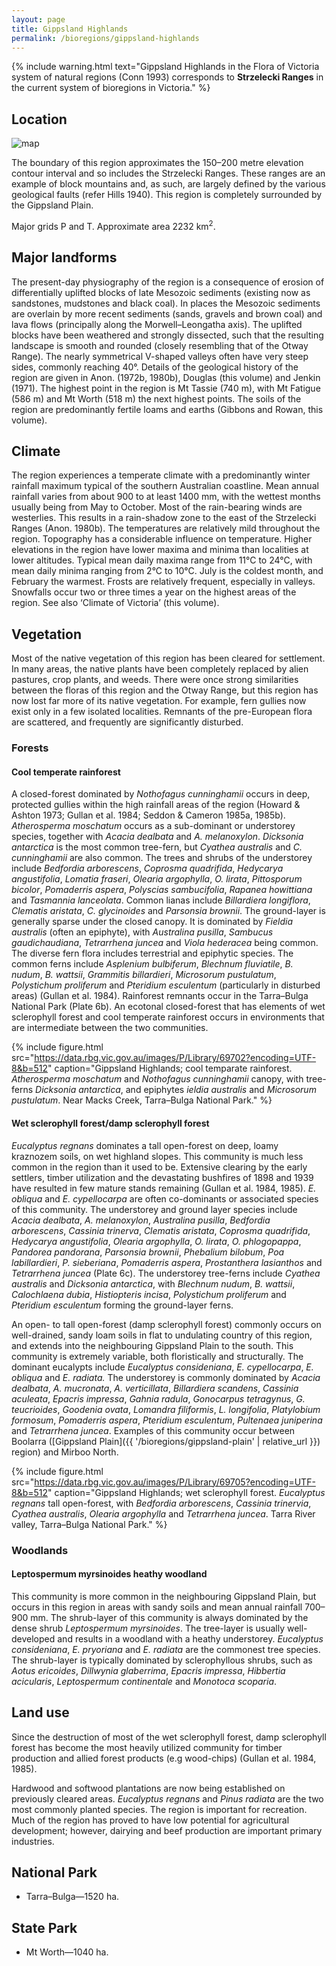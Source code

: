 ```yaml
---
layout: page
title: Gippsland Highlands
permalink: /bioregions/gippsland-highlands
---
```


{% include warning.html text="Gippsland Highlands in the Flora of Victoria system of natural regions (Conn 1993) corresponds to <b>Strzelecki Ranges</b> in the current system of bioregions in Victoria." %}

## Location

![map](http://data.rbg.vic.gov.au/geoserver/vicflora/wms?service=WMS&version=1.1.0&request=GetMap&layers=vicflora:vic_boundaries,vicflora:vicflora_bioregion&styles=polygon,red_polygon&bbox=140.96179,-39.19847,149.97651,-33.98057&width=480&height=278&srs=EPSG:4326&format=image%2Fsvg&cql_filter=INCLUDE;sub_name_7%20IN%20(%27Strzelecki+Ranges%27))

The boundary of this region approximates the 150–200 metre elevation contour interval and so includes the Strzelecki Ranges. These ranges are an example of block mountains and, as such, are largely defined by the various geological faults (refer Hills 1940). This region is completely surrounded by the Gippsland Plain.

Major grids P and T. Approximate area 2232 km<sup>2</sup>.

## Major landforms

The present-day physiography of the region is a consequence of erosion of differentially uplifted blocks of late Mesozoic sediments (existing now as sandstones, mudstones and black coal). In places the Mesozoic sediments are overlain by more recent sediments (sands, gravels and brown coal) and lava flows (principally along the Morwell–Leongatha axis). The uplifted blocks have been weathered and strongly dissected, such that the resulting landscape is smooth and rounded (closely resembling that of the Otway Range). The nearly symmetrical V-shaped valleys often have very steep sides, commonly reaching 40°. Details of the geological history of the region are given in Anon. (1972b, 1980b), Douglas (this volume) and Jenkin (1971). The highest point in the region is Mt Tassie (740 m), with Mt Fatigue (586 m) and Mt Worth (518 m) the next highest points. The soils of the region are predominantly fertile loams and earths (Gibbons and Rowan, this volume).

## Climate

The region experiences a temperate climate with a predominantly winter rainfall maximum typical of the southern Australian coastline. Mean annual rainfall varies from about 900 to at least 1400 mm, with the wettest months usually being from May to October. Most of the rain-bearing winds are westerlies. This results in a rain-shadow zone to the east of the Strzelecki Ranges (Anon. 1980b). The temperatures are relatively mild throughout the region. Topography has a considerable influence on temperature. Higher elevations in the region have lower maxima and minima than localities at lower altitudes. Typical mean daily maxima range from 11°C to 24°C, with mean daily minima ranging from 2°C to 10°C. July is the coldest month, and February the warmest. Frosts are relatively frequent, especially in valleys. Snowfalls occur two or three times a year on the highest areas of the region. See also ‘Climate of Victoria’ (this volume).

## Vegetation

Most of the native vegetation of this region has been cleared for settlement. In many areas, the native plants have been completely replaced by alien pastures, crop plants, and weeds. There were once strong similarities between the floras of this region and the Otway Range, but this region has now lost far more of its native vegetation. For example, fern gullies now exist only in a few isolated localities. Remnants of the pre-European flora are scattered, and frequently are significantly disturbed.

### Forests

#### Cool temperate rainforest

A closed-forest dominated by *Nothofagus cunninghamii* occurs in deep, protected gullies within the high rainfall areas of the region (Howard & Ashton 1973; Gullan et al. 1984; Seddon & Cameron 1985a, 1985b). *Atherosperma moschatum* occurs as a sub-dominant or understorey species, together with *Acacia dealbata* and *A. melanoxylon*. *Dicksonia antarctica* is the most common tree-fern, but *Cyathea australis* and *C. cunninghamii* are also common. The trees and shrubs of the understorey include *Bedfordia arborescens*, *Coprosma quadrifida*, *Hedycarya angustifolia*, *Lomatia fraseri*, *Olearia argophylla*, *O. lirata*, *Pittosporum bicolor*, *Pomaderris aspera*, *Polyscias sambucifolia*, *Rapanea howittiana* and *Tasmannia lanceolata*. Common lianas include *Billardiera longiflora*, *Clematis aristata*, *C. glycinoides* and *Parsonsia brownii*. The ground-layer is generally sparse under the closed canopy. It is dominated by *Fieldia australis* (often an epiphyte), with *Australina pusilla*, *Sambucus gaudichaudiana*, *Tetrarrhena juncea* and *Viola hederacea* being common. The diverse fern flora includes terrestrial and epiphytic species. The common ferns include *Asplenium bulbiferum*, *Blechnum fluviatile*, *B. nudum*, *B. wattsii*, *Grammitis billardieri*, *Microsorum pustulatum*, *Polystichum proliferum* and *Pteridium esculentum* (particularly in disturbed areas) (Gullan et al. 1984). Rainforest remnants occur in the Tarra–Bulga National Park (Plate 6b). An ecotonal closed-forest that has elements of wet sclerophyll forest and cool temperate rainforest occurs in environments that are intermediate between the two communities.

{% include figure.html src="https://data.rbg.vic.gov.au/images/P/Library/69702?encoding=UTF-8&b=512" caption="Gippsland Highlands; cool temparate rainforest. <i>Atherosperma moschatum</i> and <i>Nothofagus cunninghamii</i> canopy, with tree-ferns <i>Dicksonia antarctica</i>, and epiphytes <i>ieldia australis</i> and <i>Microsorum pustulatum</i>. Near Macks Creek, Tarra–Bulga National Park." %}

#### Wet sclerophyll forest/damp sclerophyll forest

*Eucalyptus regnans* dominates a tall open-forest on deep, loamy kraznozem soils, on wet highland slopes. This community is much less common in the region than it used to be. Extensive clearing by the early settlers, timber utilization and the devastating bushfires of 1898 and 1939 have resulted in few mature stands remaining (Gullan et al. 1984, 1985). *E. obliqua* and *E. cypellocarpa* are often co-dominants or associated species of this community. The understorey and ground layer species include *Acacia dealbata*, *A. melanoxylon*, *Australina pusilla*, *Bedfordia arborescens*, *Cassinia trinerva*, *Clematis aristata*, *Coprosma quadrifida*, *Hedycarya angustifolia*, *Olearia argophylla*, *O. lirata*, *O. phlogopappa*, *Pandorea pandorana*, *Parsonsia brownii*, *Phebalium bilobum*, *Poa labillardieri*, *P. sieberiana*, *Pomaderris aspera*, *Prostanthera lasianthos* and *Tetrarrhena juncea* (Plate 6c). The understorey tree-ferns include *Cyathea australis* and *Dicksonia antarctica*, with *Blechnum nudum*, *B. wattsii*, *Calochlaena dubia*, *Histiopteris incisa*, *Polystichum proliferum* and *Pteridium esculentum* forming the ground-layer ferns.

An open- to tall open-forest (damp sclerophyll forest) commonly occurs on well-drained, sandy loam soils in flat to undulating country of this region, and extends into the neighbouring Gippsland Plain to the south. This community is extremely variable, both floristically and structurally. The dominant eucalypts include *Eucalyptus consideniana*, *E. cypellocarpa*, *E. obliqua* and *E. radiata.* The understorey is commonly dominated by *Acacia dealbata*, *A. mucronata*, *A. verticillata*, *Billardiera scandens*, *Cassinia aculeata*, *Epacris impressa*, *Gahnia radula*, *Gonocarpus tetragynus*, *G. teucrioides*, *Goodenia ovata*, *Lomandra filiformis*, *L. longifolia*, *Platylobium formosum*, *Pomaderris aspera*, *Pteridium esculentum*, *Pultenaea juniperina* and *Tetrarrhena juncea*. Examples of this community occur between Boolarra ([Gippsland Plain]({{ '/bioregions/gippsland-plain' | relative_url }}) region) and Mirboo North.

{% include figure.html src="https://data.rbg.vic.gov.au/images/P/Library/69705?encoding=UTF-8&b=512" caption="Gippsland Highlands; wet sclerophyll forest. <i>Eucalyptus regnans</i> tall open-forest, with <i>Bedfordia arborescens</i>, <i>Cassinia trinervia</i>, <i>Cyathea australis</i>, <i>Olearia argophylla</i> and <i>Tetrarrhena juncea</i>. Tarra River valley, Tarra–Bulga National Park." %}

### Woodlands

#### Leptospermum myrsinoides heathy woodland

This community is more common in the neighbouring Gippsland Plain, but occurs in this region in areas with sandy soils and mean annual rainfall 700–900 mm. The shrub-layer of this community is always dominated by the dense shrub *Leptospermum myrsinoides*. The tree-layer is usually well-developed and results in a woodland with a heathy understorey. *Eucalyptus consideniana*, *E. pryoriana* and *E. radiata* are the commonest tree species. The shrub-layer is typically dominated by sclerophyllous shrubs, such as *Aotus ericoides*, *Dillwynia glaberrima*, *Epacris impressa*, *Hibbertia acicularis*, *Leptospermum continentale* and *Monotoca scoparia*.

## Land use

Since the destruction of most of the wet sclerophyll forest, damp sclerophyll forest has become the most heavily utilized community for timber production and allied forest products (e.g wood-chips) (Gullan et al. 1984, 1985).

Hardwood and softwood plantations are now being established on previously cleared areas. *Eucalyptus regnans* and *Pinus radiata* are the two most commonly planted species. The region is important for recreation. Much of the region has proved to have low potential for agricultural development; however, dairying and beef production are important primary industries.

## National Park

* Tarra–Bulga—1520 ha.

## State Park

* Mt Worth—1040 ha.
